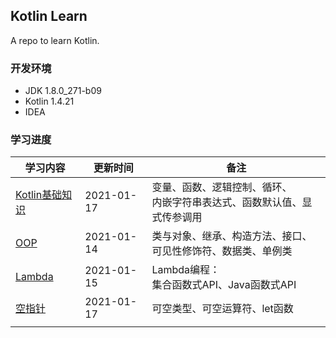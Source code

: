 ## **Kotlin Learn**

A repo to learn Kotlin.

### **开发环境**

-   JDK 1.8.0_271-b09
-   Kotlin 1.4.21
-   IDEA

### **学习进度**

| **学习内容**                                                 | **更新时间** | **备注**                                                     |
| ------------------------------------------------------------ | ------------ | ------------------------------------------------------------ |
| [Kotlin基础知识](https://github.com/JasonkayZK/kotlin_learn/tree/1-basic) | 2021-01-17   | 变量、函数、逻辑控制、循环、<br />内嵌字符串表达式、函数默认值、显式传参调用 |
| [OOP](https://github.com/JasonkayZK/kotlin_learn/tree/2-oop) | 2021-01-14   | 类与对象、继承、构造方法、接口、<br />可见性修饰符、数据类、单例类 |
| [Lambda](https://github.com/JasonkayZK/kotlin_learn/tree/3-lambda) | 2021-01-15   | Lambda编程：<br />集合函数式API、Java函数式API               |
| [空指针](https://github.com/JasonkayZK/kotlin_learn/tree/4-nullptr) | 2021-01-17   | 可空类型、可空运算符、let函数                                |
|                                                              |              |                                                              |





